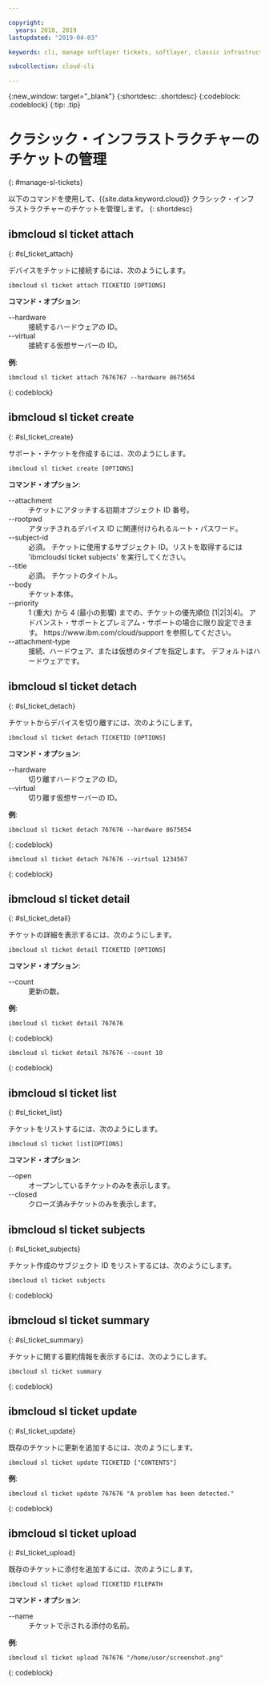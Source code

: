 ```yaml
---

copyright:
  years: 2018, 2019
lastupdated: "2019-04-03"

keywords: cli, manage softlayer tickets, softlayer, classic infrastructure, user management, ibmcloud sl ticket

subcollection: cloud-cli

---
```


{:new_window: target="_blank"}
{:shortdesc: .shortdesc}
{:codeblock: .codeblock}
{:tip: .tip}

# クラシック・インフラストラクチャーのチケットの管理
{: #manage-sl-tickets}

以下のコマンドを使用して、{{site.data.keyword.cloud}} クラシック・インフラストラクチャーのチケットを管理します。
{: shortdesc}

## ibmcloud sl ticket attach
{: #sl_ticket_attach} 

デバイスをチケットに接続するには、次のようにします。
```
ibmcloud sl ticket attach TICKETID [OPTIONS]
```

<strong>コマンド・オプション</strong>:
<dl>
<dt>--hardware</dt>
<dd>接続するハードウェアの ID。</dd>
<dt>--virtual</dt>
<dd>接続する仮想サーバーの ID。</dd>
</dl>

**例**:
```
ibmcloud sl ticket attach 7676767 --hardware 8675654
```
{: codeblock}

## ibmcloud sl ticket create
{: #sl_ticket_create} 

サポート・チケットを作成するには、次のようにします。
```
ibmcloud sl ticket create [OPTIONS]
```

<strong>コマンド・オプション</strong>:
<dl>
<dt>--attachment</dt>
<dd>チケットにアタッチする初期オブジェクト ID 番号。</dd>
<dt>--rootpwd</dt>
<dd>アタッチされるデバイス ID に関連付けられるルート・パスワード。</dd>
<dt>--subject-id</dt>
<dd>必須。 チケットに使用するサブジェクト ID。リストを取得するには 'ibmcloudsl ticket subjects' を実行してください。</dd>
<dt>--title</dt>
<dd>必須。 チケットのタイトル。</dd>
<dt>--body</dt>
<dd>チケット本体。</dd>
<dt>--priority</dt>
<dd>1 (重大) から 4 (最小の影響) までの、チケットの優先順位 [1|2|3|4]。 アドバンスト・サポートとプレミアム・サポートの場合に限り設定できます。 https://www.ibm.com/cloud/support を参照してください。</dd>
<dt>--attachment-type</dt>
<dd>接続、ハードウェア、または仮想のタイプを指定します。 デフォルトはハードウェアです。</dd>
</dl>

## ibmcloud sl ticket detach 
{: #sl_ticket_detach} 

チケットからデバイスを切り離すには、次のようにします。
```
ibmcloud sl ticket detach TICKETID [OPTIONS]
```

<strong>コマンド・オプション</strong>:
<dl>
<dt>--hardware</dt>
<dd>切り離すハードウェアの ID。</dd>
<dt>--virtual</dt>
<dd>切り離す仮想サーバーの ID。</dd>
</dl>

**例**:
```
ibmcloud sl ticket detach 767676 --hardware 8675654
```
{: codeblock}

```
ibmcloud sl ticket detach 767676 --virtual 1234567
```
{: codeblock}

## ibmcloud sl ticket detail 
{: #sl_ticket_detail} 

チケットの詳細を表示するには、次のようにします。
```
ibmcloud sl ticket detail TICKETID [OPTIONS]
```

<strong>コマンド・オプション</strong>:
<dl>
<dt>--count</dt>
<dd>更新の数。</dd>
</dl>

**例**:
```
ibmcloud sl ticket detail 767676
```
{: codeblock}

```
ibmcloud sl ticket detail 767676 --count 10
```
{: codeblock}

## ibmcloud sl ticket list 
{: #sl_ticket_list} 

チケットをリストするには、次のようにします。
```
ibmcloud sl ticket list[OPTIONS]
```

<strong>コマンド・オプション</strong>:
<dl>
<dt>--open</dt>
<dd>オープンしているチケットのみを表示します。</dd>
<dt>--closed</dt>
<dd>クローズ済みチケットのみを表示します。</dd>
</dl>

## ibmcloud sl ticket subjects 
{: #sl_ticket_subjects} 

チケット作成のサブジェクト ID をリストするには、次のようにします。
```
ibmcloud sl ticket subjects
```
{: codeblock}

## ibmcloud sl ticket summary 
{: #sl_ticket_summary} 

チケットに関する要約情報を表示するには、次のようにします。
```
ibmcloud sl ticket summary
```
{: codeblock}

## ibmcloud sl ticket update 
{: #sl_ticket_update} 

既存のチケットに更新を追加するには、次のようにします。
```
ibmcloud sl ticket update TICKETID ["CONTENTS"]
```

**例**:
```
ibmcloud sl ticket update 767676 "A problem has been detected."
```
{: codeblock}

## ibmcloud sl ticket upload 
{: #sl_ticket_upload} 

既存のチケットに添付を追加するには、次のようにします。
```
ibmcloud sl ticket upload TICKETID FILEPATH
```

<strong>コマンド・オプション</strong>:
<dl>
<dt>--name</dt>
<dd>チケットで示される添付の名前。</dd>
</dl>

**例**:
```
ibmcloud sl ticket upload 767676 "/home/user/screenshot.png"
```
{: codeblock}

